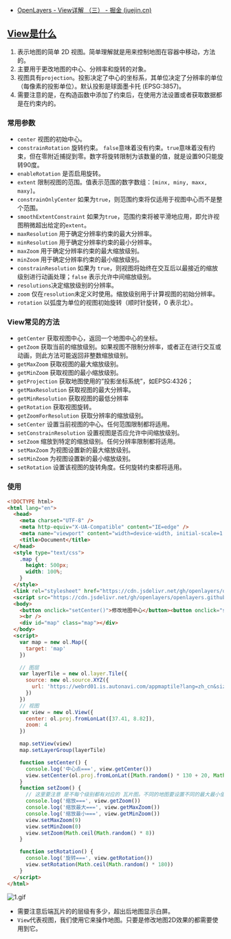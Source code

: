 - [OpenLayers - View详解 （三） - 掘金 (juejin.cn)](https://juejin.cn/post/6995718860229836807)

## [View是什么](https://link.juejin.cn?target=https%3A%2F%2Fopenlayers.org%2Fen%2Flatest%2Fapidoc%2Fmodule-ol_View-View.html)

1. 表示地图的简单 2D 视图。简单理解就是用来控制地图在容器中移动，方法的。
2. 主要用于更改地图的中心、分辨率和旋转的对象。
3. 视图具有`projection`。投影决定了中心的坐标系，其单位决定了分辨率的单位（每像素的投影单位）。默认投影是球面墨卡托 (EPSG:3857)。
4. 需要注意的是，在构造函数中添加了约束后，在使用方法设置或者获取数据都是在约束内的。

### 常用参数

- `center` 视图的初始中心。
- `constrainRotation` 旋转约束。 `false`意味着没有约束。`true`意味着没有约束，但在零附近捕捉到零。数字将旋转限制为该数量的值，就是设置90只能旋转90度。
- `enableRotation` 是否启用旋转。
- `extent` 限制视图的范围。值表示范围的数字数组：`[minx, miny, maxx, maxy]`。
- `constrainOnlyCenter` 如果为`true`，则范围约束将仅适用于视图中心而不是整个范围。
- `smoothExtentConstraint` 如果为`true`，范围约束将被平滑地应用，即允许视图稍微超出给定的`extent`。
- `maxResolution` 用于确定分辨率约束的最大分辨率。
- `minResolution` 用于确定分辨率约束的最小分辨率。
- `maxZoom` 用于确定分辨率约束的最大缩放级别。
- `minZoom` 用于确定分辨率约束的最小缩放级别。
- `constrainResolution` 如果为 `true`，则视图将始终在交互后以最接近的缩放级别进行动画处理；`false` 表示允许中间缩放级别。
- `resolutions`决定缩放级别的分辨率。
- `zoom` 仅在`resolution`未定义时使用。缩放级别用于计算视图的初始分辨率。
- `rotation` 以弧度为单位的视图初始旋转（顺时针旋转，0 表示北）。

### View常见的方法

- `getCenter` 获取视图中心，返回一个地图中心的坐标。
- `getZoom` 获取当前的缩放级别。如果视图不限制分辨率，或者正在进行交互或动画，则此方法可能返回非整数缩放级别。
- `getMaxZoom` 获取视图的最大缩放级别。
- `getMinZoom` 获取视图的最小缩放级别。
- `getProjection` 获取地图使用的”投影坐标系统”，如EPSG:4326；
- `getMaxResolution` 获取视图的最大分辨率。
- `getMinResolution` 获取视图的最低分辨率
- `getRotation` 获取视图旋转。
- `getZoomForResolution` 获取分辨率的缩放级别。
- `setCenter`  设置当前视图的中心。任何范围限制都将适用。
- `setConstrainResolution` 设置视图是否应允许中间缩放级别。
- `setZoom` 缩放到特定的缩放级别。任何分辨率限制都将适用。
- `setMaxZoom` 为视图设置新的最大缩放级别。
- `setMinZoom` 为视图设置新的最小缩放级别。
- `setRotation` 设置该视图的旋转角度。任何旋转约束都将适用。

### 使用

```html
<!DOCTYPE html>
<html lang="en">
  <head>
    <meta charset="UTF-8" />
    <meta http-equiv="X-UA-Compatible" content="IE=edge" />
    <meta name="viewport" content="width=device-width, initial-scale=1.0" />
    <title>Document</title>
  </head>
  <style type="text/css">
    .map {
      height: 500px;
      width: 100%;
    }
  </style>
  <link rel="stylesheet" href="https://cdn.jsdelivr.net/gh/openlayers/openlayers.github.io@master/en/v6.6.1/css/ol.css" />
  <script src="https://cdn.jsdelivr.net/gh/openlayers/openlayers.github.io@master/en/v6.6.1/build/ol.js"></script>
  <body>
    <button onclick="setCenter()">修改地图中心</button><button onclick="setZoom()">修改缩放</button><button onclick="setRotation()">修改旋转</button
    ><br />
    <div id="map" class="map"></div>
  </body>
  <script>
    var map = new ol.Map({
      target: 'map'
    })

    // 图层
    var layerTile = new ol.layer.Tile({
      source: new ol.source.XYZ({
        url: 'https://webrd01.is.autonavi.com/appmaptile?lang=zh_cn&size=1&scale=1&style=8&x={x}&y={y}&z={z}'
      })
    })
    // 视图
    var view = new ol.View({
      center: ol.proj.fromLonLat([37.41, 8.82]),
      zoom: 4
    })

    map.setView(view)
    map.setLayerGroup(layerTile)

    function setCenter() {
      console.log('中心点===', view.getCenter())
      view.setCenter(ol.proj.fromLonLat([Math.random() * 130 + 20, Math.random() * 20 + 10]))
    }
    function setZoom() {
      // 这里要注意 是不每个级别都有对应的 瓦片图。不同的地图要设置不同的最大最小值
      console.log('缩放===', view.getZoom())
      console.log('缩放最大===', view.getMaxZoom())
      console.log('缩放最小===', view.getMinZoom())
      view.setMaxZoom(9)
      view.setMinZoom(0)
      view.setZoom(Math.ceil(Math.random() * 8))
    }

    function setRotation() {
      console.log('旋转===', view.getRotation())
      view.setRotation(Math.ceil(Math.random() * 180))
    }
  </script>
</html>
```

![1.gif](https://p9-juejin.byteimg.com/tos-cn-i-k3u1fbpfcp/cfc47b4636d945ce86e882dbcb58d447~tplv-k3u1fbpfcp-zoom-in-crop-mark:1304:0:0:0.awebp)

- 需要注意后端瓦片的的层级有多少，超出后地图显示白屏。
- `View`代表视图，我们使用它来操作地图。只要是修改地图2D效果的都需要使用到它。